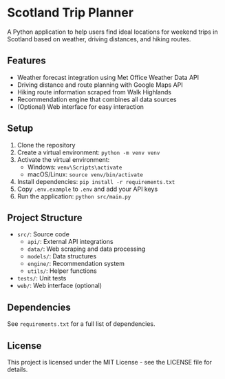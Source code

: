 # Scotland Trip Planner

A Python application to help users find ideal locations for weekend trips in Scotland based on weather, driving distances, and hiking routes.

## Features

- Weather forecast integration using Met Office Weather Data API
- Driving distance and route planning with Google Maps API
- Hiking route information scraped from Walk Highlands
- Recommendation engine that combines all data sources
- (Optional) Web interface for easy interaction

## Setup

1. Clone the repository
2. Create a virtual environment: `python -m venv venv`
3. Activate the virtual environment:
   - Windows: `venv\Scripts\activate`
   - macOS/Linux: `source venv/bin/activate`
4. Install dependencies: `pip install -r requirements.txt`
5. Copy `.env.example` to `.env` and add your API keys
6. Run the application: `python src/main.py`

## Project Structure

- `src/`: Source code
  - `api/`: External API integrations
  - `data/`: Web scraping and data processing
  - `models/`: Data structures
  - `engine/`: Recommendation system
  - `utils/`: Helper functions
- `tests/`: Unit tests
- `web/`: Web interface (optional)

## Dependencies

See `requirements.txt` for a full list of dependencies.

## License

This project is licensed under the MIT License - see the LICENSE file for details.